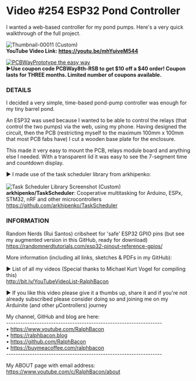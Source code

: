# Video #254 ESP32 Pond Controller  
I wanted a web-based controller for my pond pumps. Here's a very quick walkthrough of the full project.  

![Thumbnail-00011 (Custom)](https://user-images.githubusercontent.com/20911308/202498410-702e664c-e673-41f2-8ada-202741559a4f.png)  
**YouTube Video Link: https://youtu.be/mhYuiveM544**  

[![PCBWayPrototype the easy way](https://user-images.githubusercontent.com/20911308/185422574-52a4e7db-c680-4dd2-87be-1f1dd1db6a65.gif "PCBWay - up to 20% Discount on 4 & 6-layer PCBs")](https://pcbway.com/)  
**►Use coupon code **PCBWay8th-RSB** to get $10 off a $40 order! Coupon lasts for THREE months. Limited number of coupons available.**

### DETAILS
I decided a very simple, time-based pond-pump controller was enough for my tiny barrel pond. 

An ESP32 was used because I wanted to be able to control the relays (that control the two pumps) via the web, using my phone. Having designed the circuit, then the PCB (restricting myself to the maximum 100mm x 100mm that most PCB fabs have) I cut a wooden base plate for the enclosure.

This made it very easy to mount the PCB, relays module board and anything else I needed. With a transparent lid it was easy to see the 7-segment time and countdown display.

► I made use of the task scheduler library from arkhipenko:  
<br>
![Task Scheduler Library Screenshot (Custom)](https://user-images.githubusercontent.com/20911308/197220810-609ad936-ce50-4652-948c-1b4f6491e276.png)  
**arkhipenko/TaskScheduler**: Cooperative multitasking for Arduino, ESPx, STM32, nRF and other microcontrollers  
https://github.com/arkhipenko/TaskScheduler  

### INFORMATION

Random Nerds (Rui Santos) cribsheet for 'safe' ESP32 GPIO pins (but see my augmented version in this GitHub, ready for download)  
https://randomnerdtutorials.com/esp32-pinout-reference-gpios/ 

More information (including all links, sketches & PDFs in my GitHub):


► List of all my videos
(Special thanks to Michael Kurt Vogel for compiling this)  
http://bit.ly/YouTubeVideoList-RalphBacon

► If you like this video please give it a thumbs up, share it and if you're not already subscribed please consider doing so and joining me on my Arduinite (and other μControllers) journey

My channel, GitHub and blog are here:  
\------------------------------------------------------------------  
• https://www.youtube.com/RalphBacon  
• https://ralphbacon.blog  
• https://github.com/RalphBacon  
• https://buymeacoffee.com/ralphbacon  
\------------------------------------------------------------------

My ABOUT page with email address: https://www.youtube.com/c/RalphBacon/about
